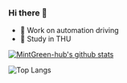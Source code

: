 ### Hi there 👋
- 🔭 Work on automation driving
- 🌱 Study in THU

[![MintGreen-hub's github stats](https://i-github-readme-stats.vercel.app/api?username=MintGreen-hub&show_icons=true)](https://github.com/anuraghazra/github-readme-stats)


![Top Langs](https://i-github-readme-stats.vercel.app/api/top-langs/?username=MintGreen-hub&layout=compact&hide=assembly,html&langs_count=8&card_width=445)
<!--
**MintGreen-hub/MintGreen-hub** is a ✨ _special_ ✨ repository because its `README.md` (this file) appears on your GitHub profile.

Here are some ideas to get you started:

- 🔭 I’m currently working on ...
- 🌱 I’m currently learning ...
- 👯 I’m looking to collaborate on ...
- 🤔 I’m looking for help with ...
- 💬 Ask me about ...
- 📫 How to reach me: ...
- 😄 Pronouns: ...
- ⚡ Fun fact: ...
-->
